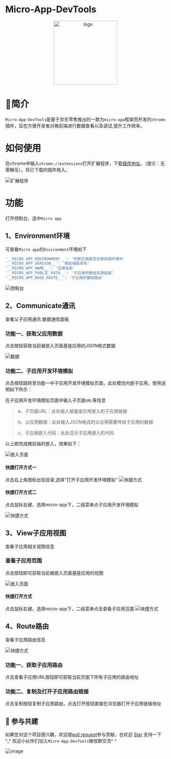 # Micro-App-DevTools

<p align="center">
  <a href="https://micro-zoe.github.io/micro-app/">
    <img src="https://zeroing.jd.com/micro-app/media/logo.png" alt="logo" width="200"/>
  </a>
</p>

# 📖简介
`Micro-App-DevTools`是基于京东零售推出的一款为`micro-app`框架而开发的`chrome`插件，旨在方便开发者对微前端进行数据查看以及调试,提升工作效率。

# 如何使用

在chrome中输入`chrome://extensions`打开扩展程序，下载[插件地址](https://github.com/micro-zoe/micro-app-chrome-plugin/raw/master/micro-app-chrome-plugin.zip)，（提示：无需解压），将已下载的插件拖入。

![扩展程序](https://img12.360buyimg.com/imagetools/jfs/t1/119438/16/38287/53001/646b50e3F9012f2e8/3bba9844bbb1431b.png)

# 功能
打开控制台，选中`Micro app`

## 1、Environment环境

可查看`Micro app`的`Environment`环境如下

```js
'__MICRO_APP_ENVIRONMENT__': '判断应用是否在微前端环境中'
'__MICRO_APP_VERSION__': '微前端版本号'
'__MICRO_APP_NAME__': '应用名称'
'__MICRO_APP_PUBLIC_PATH__': '子应用的静态资源前缀'
'__MICRO_APP_BASE_ROUTE__': '子应用的基础路由'
```

![控制台](https://m.360buyimg.com/babel/jfs/t1/92170/34/45320/165007/650c20d5F5db8671a/7472d637694733c6.png)

## 2、Communicate通讯
查看父子应用通讯
数据通信面板

### 功能一、获取父应用数据
点击按钮获取当前被嵌入页面基座应用的JSON格式数据

![数据](https://m.360buyimg.com/babel/jfs/t1/134966/38/37257/31060/650bfcb8Fd7206838/d80ac758e26cab7d.png)


### 功能二、子应用开发环境模拟
点击按钮跳转至功能一中子应用开发环境模拟页面，此处模仿内嵌子应用，使用说明如下所示：

在子应用开发环境模拟页面中输入子页面`URL`等信息

> a、子页面URL：此处输入被基座应用嵌入的子应用链接

> b、父应用数据：此处输入JSON格式的父应用需要传给子应用的数据

> c、子应用嵌入代码：此处显示子应用嵌入的代码


以上即完成微前端的嵌入，效果如下：

![嵌入页面](https://img10.360buyimg.com/imagetools/jfs/t1/34172/26/15026/142590/646b51afF00535320/d9d0fd6c7b1590cb.png)

#### 快捷打开方式一
点击右上角图标出现目录,选择"打开子应用开发环境模拟"
![快捷方式](https://img12.360buyimg.com/imagetools/jfs/t1/99019/19/29391/10185/646b51dfF326dcc6c/04273f1a3daf9f9d.png)

#### 快捷打开方式二
点击鼠标右键，选择micro-app下，二级菜单点子应用开发环境模拟

![快捷方式](https://github.com/micro-zoe/micro-app-chrome-plugin/assets/14011130/91b40f7c-a826-4ffe-8c20-0b43a5c3bc6f)

## 3、View子应用视图
查看子应用相关视图信息
### 查看子应用范围
点击按钮即可获取当前被嵌入页面基座应用的视图

![嵌入页面](https://m.360buyimg.com/babel/jfs/t1/122818/13/33795/75508/64a6376dFda233623/601deb9d6e6c01ec.png)
#### 快捷打开方式
点击鼠标右键，选择micro-app下，二级菜单点击查看子应用范围
![快捷方式](https://m.360buyimg.com/babel/jfs/t1/138697/34/36942/29835/64a637f4F11b0ec84/87108f5df15e1b4b.png)

## 4、Route路由
查看子应用路由信息

![快捷方式](https://m.360buyimg.com/babel/jfs/t1/104185/16/45873/134059/650bf92cFd2de845e/83d692c452ce2abb.png)
### 功能一、获取子应用路由
点击查看子应用URL按钮即可获取当前页面下所有子应用的路由地址
### 功能二、复制及打开子应用路由链接
点击复制按钮复制子应用路由，点击打开按钮直接在浏览器打开子应用链接地址

## 🤝 参与共建

如果您对这个项目感兴趣，欢迎提[pull request](https://github.com/micro-zoe/micro-app-chrome-plugin/pulls)参与贡献，也欢迎 [Star](https://github.com/micro-zoe/micro-app-chrome-plugin) 支持一下 ^_^
欢迎小伙伴们加入`Micro-App-DevTools`微信群交流^ ^   

![image](https://img12.360buyimg.com/imagetools/jfs/t1/29962/13/20207/70265/646c9851Fe104e7c1/fed2ab97e2cf5f29.png)




